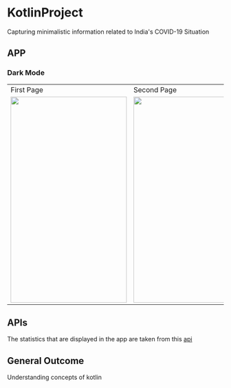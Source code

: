 # KotlinProject
Capturing minimalistic information related to India's COVID-19 Situation 

## APP
### Dark Mode
<table>
  <tr>
    <td>First Page</td>
    <td>Second Page</td>
    <td>Search</td>
    <td>Search</td>
    <td>About</td>
  </tr>
  <tr>
    <td><img src="Images/1" width=270 height=480></td>
    <td><img src="Images/2" width=270 height=480></td>
    <td><img src="Images/3" width=270 height=480></td>
    <td><img src="Images/4" width=270 height=480></td>
    <td><img src="Images/5" width=270 height=480></td>
  </tr>
</table>



## APIs  
The statistics that are displayed in the app are taken from this [api](https://api.covid19india.org/data.json)  

## General Outcome  
Understanding concepts of kotlin
